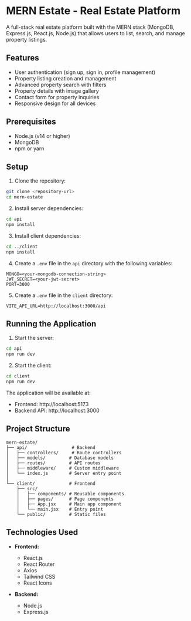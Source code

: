 # MERN Estate - Real Estate Platform

A full-stack real estate platform built with the MERN stack (MongoDB, Express.js, React.js, Node.js) that allows users to list, search, and manage property listings.

## Features

- User authentication (sign up, sign in, profile management)
- Property listing creation and management
- Advanced property search with filters
- Property details with image gallery
- Contact form for property inquiries
- Responsive design for all devices

## Prerequisites

- Node.js (v14 or higher)
- MongoDB
- npm or yarn

## Setup

1. Clone the repository:
```bash
git clone <repository-url>
cd mern-estate
```

2. Install server dependencies:
```bash
cd api
npm install
```

3. Install client dependencies:
```bash
cd ../client
npm install
```

4. Create a `.env` file in the `api` directory with the following variables:
```
MONGO=<your-mongodb-connection-string>
JWT_SECRET=<your-jwt-secret>
PORT=3000
```

5. Create a `.env` file in the `client` directory:
```
VITE_API_URL=http://localhost:3000/api
```

## Running the Application

1. Start the server:
```bash
cd api
npm run dev
```

2. Start the client:
```bash
cd client
npm run dev
```

The application will be available at:
- Frontend: http://localhost:5173
- Backend API: http://localhost:3000

## Project Structure

```
mern-estate/
├── api/                 # Backend
│   ├── controllers/     # Route controllers
│   ├── models/         # Database models
│   ├── routes/         # API routes
│   ├── middleware/     # Custom middleware
│   └── index.js        # Server entry point
│
└── client/             # Frontend
    ├── src/
    │   ├── components/ # Reusable components
    │   ├── pages/      # Page components
    │   ├── App.jsx     # Main app component
    │   └── main.jsx    # Entry point
    └── public/         # Static files
```

## Technologies Used

- **Frontend:**
  - React.js
  - React Router
  - Axios
  - Tailwind CSS
  - React Icons

- **Backend:**
  - Node.js
  - Express.js








